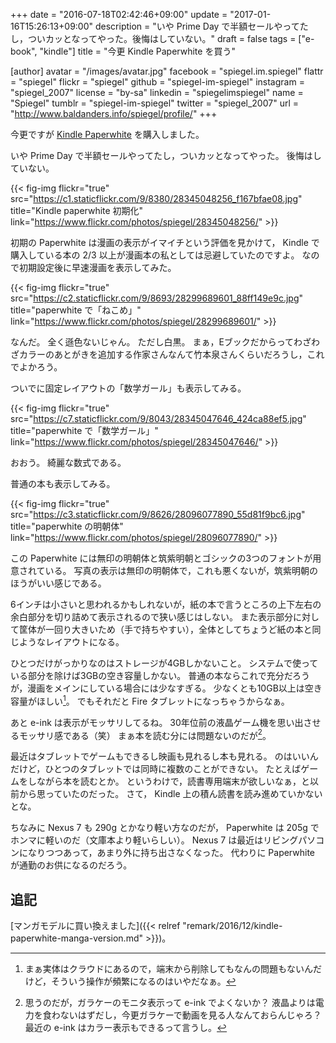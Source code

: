 +++
date = "2016-07-18T02:42:46+09:00"
update = "2017-01-16T15:26:13+09:00"
description = "いや Prime Day で半額セールやってたし，ついカッとなってやった。後悔はしていない。"
draft = false
tags = ["e-book", "kindle"]
title = "今更 Kindle Paperwhite を買う"

[author]
  avatar = "/images/avatar.jpg"
  facebook = "spiegel.im.spiegel"
  flattr = "spiegel"
  flickr = "spiegel"
  github = "spiegel-im-spiegel"
  instagram = "spiegel_2007"
  license = "by-sa"
  linkedin = "spiegelimspiegel"
  name = "Spiegel"
  tumblr = "spiegel-im-spiegel"
  twitter = "spiegel_2007"
  url = "http://www.baldanders.info/spiegel/profile/"
+++

今更ですが [Kindle Paperwhite](http://www.amazon.co.jp/exec/obidos/ASIN/B00QJDQM9U/baldandersinf-22/) を購入しました。

いや Prime Day で半額セールやってたし，ついカッとなってやった。
後悔はしていない。

{{< fig-img flickr="true" src="https://c1.staticflickr.com/9/8380/28345048256_f167bfae08.jpg" title="Kindle paperwhite 初期化" link="https://www.flickr.com/photos/spiegel/28345048256/" >}}

初期の Paperwhite は漫画の表示がイマイチという評価を見かけて， Kindle で購入している本の 2/3 以上が漫画本の私としては忌避していたのですよ。
なので初期設定後に早速漫画を表示してみた。

{{< fig-img flickr="true" src="https://c2.staticflickr.com/9/8693/28299689601_88ff149e9c.jpg" title="paperwhite で「ねこめ」" link="https://www.flickr.com/photos/spiegel/28299689601/" >}}

なんだ。
全く遜色ないじゃん。
ただし白黒。
まぁ，Eブックだからってわざわざカラーのあとがきを追加する作家さんなんて竹本泉さんくらいだろうし，これでよかろう。

ついでに固定レイアウトの「数学ガール」も表示してみる。

{{< fig-img flickr="true" src="https://c7.staticflickr.com/9/8043/28345047646_424ca88ef5.jpg" title="paperwhite で「数学ガール」" link="https://www.flickr.com/photos/spiegel/28345047646/" >}}

おおう。
綺麗な数式である。

普通の本も表示してみる。

{{< fig-img flickr="true" src="https://c3.staticflickr.com/9/8626/28096077890_55d81f9bc6.jpg" title="paperwhite の明朝体" link="https://www.flickr.com/photos/spiegel/28096077890/" >}}

この Paperwhite には無印の明朝体と筑紫明朝とゴシックの3つのフォントが用意されている。
写真の表示は無印の明朝体で，これも悪くないが，筑紫明朝のほうがいい感じである。

6インチは小さいと思われるかもしれないが，紙の本で言うところの上下左右の余白部分を切り詰めて表示されるので狭い感じはしない。
また表示部分に対して筐体が一回り大きいため（手で持ちやすい），全体としてちょうど紙の本と同じようなレイアウトになる。

ひとつだけがっかりなのはストレージが4GBしかないこと。
システムで使っている部分を除けば3GBの空き容量しかない。
普通の本ならこれで充分だろうが，漫画をメインにしている場合には少なすぎる。
少なくとも10GB以上は空き容量がほしい[^s]。
でもそれだと Fire タブレットになっちゃうからなぁ。

[^s]: まぁ実体はクラウドにあるので，端末から削除してもなんの問題もないんだけど，そういう操作が頻繁になるのはいやだなぁ。

あと e-ink は表示がモッサリしてるね。
30年位前の液晶ゲーム機を思い出させるモッサリ感である（笑） まぁ本を読む分には問題ないのだが[^eink]。

[^eink]: 思うのだが，ガラケーのモニタ表示って e-ink でよくないか？ 液晶よりは電力を食わないはずだし，今更ガラケーで動画を見る人なんておらんじゃろ？ 最近の e-ink はカラー表示もできるって言うし。

最近はタブレットでゲームもできるし映画も見れるし本も見れる。
のはいいんだけど，ひとつのタブレットでは同時に複数のことができない。
たとえばゲームをしながら本を読むとか。
というわけで，読書専用端末が欲しいなぁ，と以前から思っていたのだった。
さて， Kindle 上の積ん読書を読み進めていかないとな。

ちなみに Nexus 7 も 290g とかなり軽い方なのだが， Paperwhite は 205g でホンマに軽いのだ（文庫本より軽いらしい）。
Nexus 7 は最近はリビングパソコンになりつつあって，あまり外に持ち出さなくなった。
代わりに Paperwhite が通勤のお供になるのだろう。

## 追記

[マンガモデルに買い換えました]({{< relref "remark/2016/12/kindle-paperwhite-manga-version.md" >}})。
